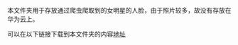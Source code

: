 本文件夹用于存放通过爬虫爬取到的女明星的人脸，由于照片较多，故没有存放在华为云上。

可以在以下链接下载到本文件夹的内容[地址](https://pan.baidu.com/s/1lQckoNRhygyNKVmH6dimBg)